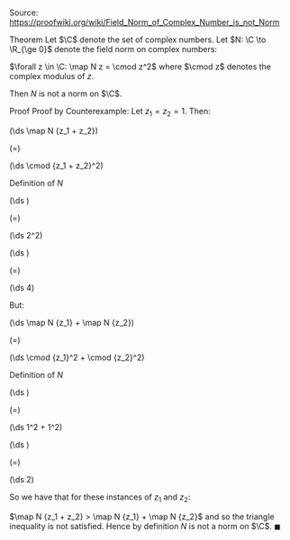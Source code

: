 # 

Source: https://proofwiki.org/wiki/Field_Norm_of_Complex_Number_is_not_Norm

Theorem
Let $\C$ denote the set of complex numbers.
Let $N: \C \to \R_{\ge 0}$ denote the field norm on complex numbers:

$\forall z \in \C: \map N z = \cmod z^2$
where $\cmod z$ denotes the complex modulus of $z$.

Then $N$ is not a norm on $\C$.


Proof
Proof by Counterexample:
Let $z_1 = z_2 = 1$.
Then:














\(\ds \map N {z_1 + z_2}\)

\(=\)







\(\ds \cmod {z_1 + z_2}^2\)





Definition of $N$














\(\ds \)

\(=\)







\(\ds 2^2\)




















\(\ds \)

\(=\)







\(\ds 4\)










But:














\(\ds \map N {z_1} + \map N {z_2}\)

\(=\)







\(\ds \cmod {z_1}^2 + \cmod {z_2}^2\)





Definition of $N$














\(\ds \)

\(=\)







\(\ds 1^2 + 1^2\)




















\(\ds \)

\(=\)







\(\ds 2\)










So we have that for these instances of $z_1$ and $z_2$:

$\map N {z_1 + z_2} > \map N {z_1} + \map N {z_2}$
and so the triangle inequality is not satisfied.
Hence by definition $N$ is not a norm on $\C$.
$\blacksquare$





